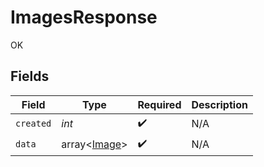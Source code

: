 # ImagesResponse

OK


## Fields

| Field                                        | Type                                         | Required                                     | Description                                  |
| -------------------------------------------- | -------------------------------------------- | -------------------------------------------- | -------------------------------------------- |
| `created`                                    | *int*                                        | :heavy_check_mark:                           | N/A                                          |
| `data`                                       | array<[Image](../../models/shared/Image.md)> | :heavy_check_mark:                           | N/A                                          |
